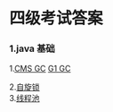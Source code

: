 # 四级考试答案
### 1.java 基础
1.[CMS GC](./jvm/7.JVM%20CMS%20GC%20算法.md) [G1 GC](./jvm/8.G1%20GC.md)
<br>

2.[自旋锁](./concurrent/1.自旋锁.md)
<br>
3.[线程池](./concurrent/2.线程池.md)